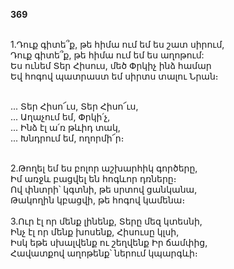 **369**

\
1.Դուք գիտե՞ք, թե հիմա ում եմ ես շատ սիրում,\
Դուք գիտե՞ք, թե հիմա ում եմ ես աղոթում:\
Ես ունեմ Տեր Հիսուս, մեծ Փրկիչ ինձ համար\
Եվ հոգով պատրաստ եմ սիրտս տալու Նրան։

\
 ... Տեր Հիսո՜ւս, Տեր Հիսո՜ւս,\
 ... Աղաչում եմ, Փրկի՛չ,\
 ... Ինձ էլ ա՛ռ թևիդ տակ,\
 ... Խնդրում եմ, ողորմի՜ր։

\
2.Թողել եմ ես բոլոր աշխարհիկ գործերը,\
Իմ առջև բացվել են հոգևոր դռները։\
Ով փնտրի՝ կգտնի, թե սրտով ցանկանա,\
Թակողին կբացվի, թե հոգով կամենա։\
\
3.Ուր էլ որ մենք լինենք, Տերը մեզ կտեսնի,\
Ինչ էլ որ մենք խոսենք, Հիսուսը կլսի,\
Իսկ եթե սխալվենք ու շեղվենք Իր ճամփից,\
Հավատքով աղոթենք՝ ներում կպարգևի։
